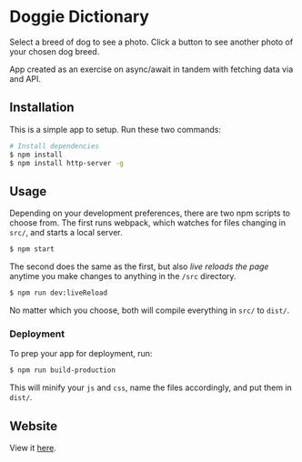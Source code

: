 # Doggie Dictionary

Select a breed of dog to see a photo. Click a button to see another photo of your chosen dog breed.

App created as an exercise on async/await in tandem with fetching data via and API.

## Installation

This is a simple app to setup. Run these two commands:

```sh
# Install dependencies
$ npm install
$ npm install http-server -g
```

## Usage

Depending on your development preferences, there are two npm scripts to choose from. The first runs webpack, which watches for files changing in `src/`, and starts a local server.

```sh
$ npm start
```

The second does the same as the first, but also _live reloads the page_ anytime you make changes to anything in the `/src` directory.

```sh
$ npm run dev:liveReload
```

No matter which you choose, both will compile everything in `src/` to `dist/`.

### Deployment

To prep your app for deployment, run:

```sh
$ npm run build-production
```

This will minify your `js` and `css`, name the files accordingly, and put them in `dist/`.

## Website

View it [here](https://tynandebold.com/doggie-dictionary/).
